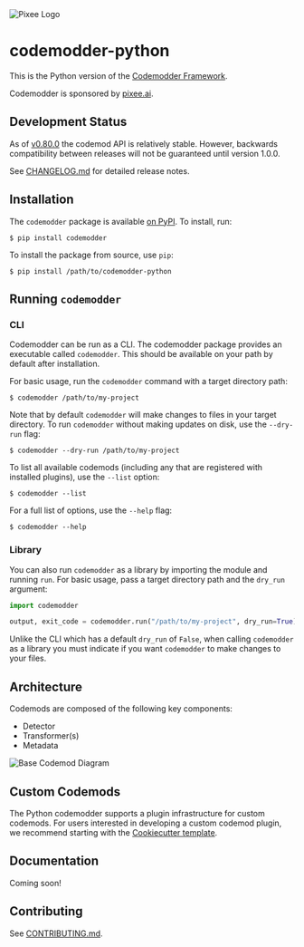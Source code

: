 <picture>
  <source media="(prefers-color-scheme: dark)" srcset="img/codemodder-dark.png">
  <source media="(prefers-color-scheme: light)" srcset="img/codemodder-light.png">
  <img alt="Pixee Logo" src="https://github.com/pixee/pixee-cli/raw/main/img/codemodder.png">
</picture>

# codemodder-python

This is the Python version of the [Codemodder Framework](https://codemodder.io/).

Codemodder is sponsored by [pixee.ai](https://pixee.ai).

## Development Status

As of [v0.80.0](https://github.com/pixee/codemodder-python/releases/tag/0.80.0) the codemod API is relatively stable. However, backwards compatibility between releases will not be guaranteed until version 1.0.0.


See [CHANGELOG.md](CHANGELOG.md) for detailed release notes.

## Installation

The `codemodder` package is available [on PyPI](https://pypi.org/project/codemodder/). To install, run:
```
$ pip install codemodder
```

To install the package from source, use `pip`:

```
$ pip install /path/to/codemodder-python
```

## Running `codemodder`

### CLI

Codemodder can be run as a CLI. The codemodder package provides an executable called `codemodder`. This should be available on your path by default after installation.

For basic usage, run the `codemodder` command with a target directory path:

```
$ codemodder /path/to/my-project
```

Note that by default `codemodder` will make changes to files in your target directory. To run `codemodder` without making updates on disk, use the `--dry-run` flag:
```
$ codemodder --dry-run /path/to/my-project
```

To list all available codemods (including any that are registered with installed plugins), use the `--list` option:
```
$ codemodder --list
```

For a full list of options, use the `--help` flag:
```
$ codemodder --help
```

### Library

You can also run `codemodder` as a library by importing the module and running `run`. For basic usage, pass a target directory path and the `dry_run` argument:

```python
import codemodder

output, exit_code = codemodder.run("/path/to/my-project", dry_run=True)
```

Unlike the CLI which has a default `dry_run` of `False`, when calling `codemodder` as a library you must indicate if you want `codemodder` to make changes to your files.


## Architecture

Codemods are composed of the following key components:
* Detector
* Transformer(s)
* Metadata

<picture>
  <source srcset="img/base-codemod.jpg">
  <img alt="Base Codemod Diagram" src="https://github.com/pixee/pixee-cli/raw/main/img/base-codemod.jpg">
</picture>

## Custom Codemods

The Python codemodder supports a plugin infrastructure for custom codemods. For users interested in developing a custom codemod plugin, we recommend starting with the [Cookiecutter template](https://github.com/pixee/cookiecutter-codemodder-plugin).

## Documentation

Coming soon!

## Contributing
See [CONTRIBUTING.md](CONTRIBUTING.md).
